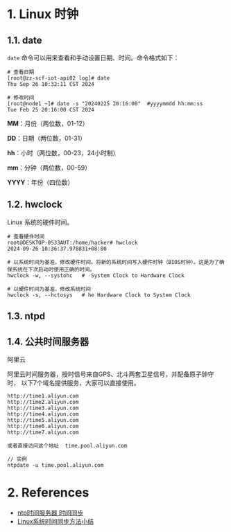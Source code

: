 # 1. Linux 时钟

## 1.1. date

`date` 命令可以用来查看和手动设置日期、时间。命令格式如下：

```shel
# 查看日期
[root@zz-scf-iot-api02 log]# date
Thu Sep 26 10:32:11 CST 2024

# 修改时间
[root@node1 ~]# date -s "20240225 20:16:00"  #yyyymmdd hh:mm:ss
Tue Feb 25 20:16:00 CST 2024

```

**MM**：月份（两位数，01-12）

**DD**：日期（两位数，01-31）

**hh**：小时（两位数，00-23，24小时制）

**mm**：分钟（两位数，00-59）

**YYYY**：年份（四位数）

## 1.2. hwclock

Linux 系统的硬件时间。

```shell
# 查看硬件时间
root@DESKTOP-0S33AUT:/home/hacker# hwclock
2024-09-26 10:36:37.978831+08:00

# 以系统时间为基准，修改硬件时间。将新的系统时间写入硬件时钟（BIOS时钟）。这是为了确保系统在下次启动时使用正确的时间。
hwclock -w, --systohc   #  System Clock to Hardware Clock

# 以硬件时间为基准，修改系统时间
hwclock -s, --hctosys   # he Hardware Clock to System Clock

```





## 1.3. ntpd



## 1.4. 公共时间服务器

阿里云

阿里云时间服务器，授时信号来自GPS、北斗两套卫星信号，并配备原子钟守时，
以下7个域名提供服务，大家可以直接使用。

```
http://time1.aliyun.com
http://time2.aliyun.com
http://time3.aliyun.com
http://time4.aliyun.com
http://time5.aliyun.com
http://time6.aliyun.com
http://time7.aliyun.com

或者直接访问这个地址  time.pool.aliyun.com

// 实例
ntpdate -u time.pool.aliyun.com
```




# 2. References

- [ntp时间服务器 时间同步](https://www.cnblogs.com/centos2017/p/7896704.html)
- [Linux系统时间同步方法小结](https://www.cnblogs.com/williamjie/p/10768657.html)